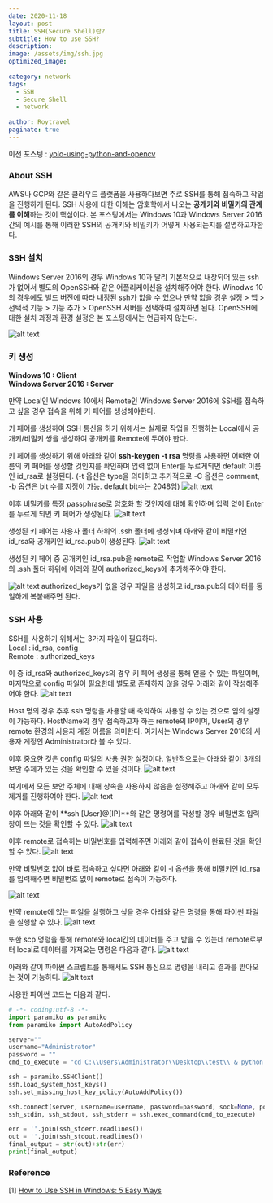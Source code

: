```yaml
---
date: 2020-11-18
layout: post
title: SSH(Secure Shell)란?
subtitle: How to use SSH?
description:
image: /assets/img/ssh.jpg
optimized_image:
  
category: network
tags:
  - SSH
  - Secure Shell
  - network
  
author: Roytravel
paginate: true
---
```


이전 포스팅 : <a href="https://roytravel.github.io/yolo-using-python-and-opencv/">yolo-using-python-and-opencv</a><br>


### About SSH
AWS나 GCP와 같은 클라우드 플랫폼을 사용하다보면 주로 SSH를 통해 접속하고 작업을 진행하게 된다. SSH 사용에 대한 이해는 암호학에서 나오는 **공개키와 비밀키의 관계를 이해**하는 것이 핵심이다. 본 포스팅에서는 Windows 10과 Windows Server 2016간의 예시를 통해 이러한 SSH의 공개키와 비밀키가 어떻게 사용되는지를 설명하고자한다.


### SSH 설치
Windows Server 2016의 경우 Windows 10과 달리 기본적으로 내장되어 있는 ssh가 없어서 별도의 OpenSSH와 같은 어플리케이션을 설치해주어야 한다. Winodws 10의 경우에도 빌드 버전에 따라 내장된 ssh가 없을 수 있으나 만약 없을 경우 설정 > 앱 > 선택적 기능 > 기능 추가 > OpenSSH 서버를 선택하여 설치하면 된다. OpenSSH에 대한 설치 과정과 환경 설정은 본 포스팅에서는 언급하지 않는다.

![alt text](/assets/img/add_feature_openssh.png)

### 키 생성

**Windows 10 : Client**<br>
**Windows Server 2016 : Server**<br>

만약 Local인 Windows 10에서 Remote인 Windows Server 2016에 SSH를 접속하고 싶을 경우 접속을 위해 키 페어를 생성해야한다.

키 페어를 생성하여 SSH 통신을 하기 위해서는 실제로 작업을 진행하는 Local에서 공개키/비밀키 쌍을 생성하여 공개키를 Remote에 두어야 한다.

키 페어를 생성하기 위해 아래와 같이 **ssh-keygen -t rsa** 명령을 사용하면 어떠한 이름의 키 페어를 생성할 것인지를 확인하며 입력 없이 Enter를 누르게되면 default 이름인 id_rsa로 설정된다. (-t 옵션은 type을 의미하고 추가적으로 -C 옵션은 comment, -b 옵션은 bit 수를 지정이 가능. default bit수는 2048임)
![alt text](/assets/img/ssh_keygen.png)

이후 비밀키를 특정 passphrase로 암호화 할 것인지에 대해 확인하며 입력 없이 Enter를 누르게 되면 키 페어가 생성된다.
![alt text](/assets/img/enter_passphrase.png)

생성된 키 페어는 사용자 폴더 하위의 .ssh 폴더에 생성되며 아래와 같이 비밀키인 id_rsa와 공개키인 id_rsa.pub이 생성된다.
![alt text](/assets/img/key_pair.png)

생성된 키 페어 중 공개키인 id_rsa.pub을 remote로 작업할 Windows Server 2016의 .ssh 폴더 하위에 아래와 같이 authorized_keys에 추가해주어야 한다. 

![alt text](/assets/img/authorized_keys.png)
authorized_keys가 없을 경우 파일을 생성하고 id_rsa.pub의 데이터를 동일하게 복붙해주면 된다.

### SSH 사용
SSH를 사용하기 위해서는 3가지 파일이 필요하다.<br>
Local : id_rsa, config<br>
Remote : authorized_keys

이 중 id_rsa와 authorized_keys의 경우 키 페어 생성을 통해 얻을 수 있는 파일이며, 마지막으로 config 파일이 필요한데 별도로 존재하지 않을 경우 아래와 같이 작성해주어야 한다.
![alt text](/assets/img/ssh_config_file.png)

Host 명의 경우 추후 ssh 명령을 사용할 때 축약하여 사용할 수 있는 것으로 임의 설정이 가능하다. HostName의 경우 접속하고자 하는 remote의 IP이며, User의 경우 remote 환경의 사용자 계정 이름을 의미한다. 여기서는 Windows Server 2016의 사용자 계정인 Administrator라 볼 수 있다.

이후 중요한 것은 config 파일의 사용 권한 설정이다. 일반적으로는 아래와 같이 3개의 보안 주체가 있는 것을 확인할 수 있을 것이다. 
![alt text](/assets/img/advanced_security_setting.png)


여기에서 모든 보안 주체에 대해 상속을 사용하지 않음을 설정해주고 아래와 같이 모두 제거를 진행하여야 한다.
![alt text](/assets/img/advanced_security_setting_2.png)

이후 아래와 같이 **ssh [User]@[IP]**와 같은 명령어를 작성할 경우 비밀번호 입력창이 뜨는 것을 확인할 수 있다.
![alt text](/assets/img/ssh_access.png)

이후 remote로 접속하는 비밀번호를 입력해주면 아래와 같이 접속이 완료된 것을 확인할 수 있다.
![alt text](/assets/img/ssh_connection.png)

만약 비밀번호 없이 바로 접속하고 싶다면 아래와 같이 -i 옵션을 통해 비밀키인 id_rsa를 입력해주면 비밀번호 없이 remote로 접속이 가능하다.

![alt text](/assets/img/connection_without_password.png)

만약 remote에 있는 파일을 실행하고 싶을 경우 아래와 같은 명령을 통해 파이썬 파일을 실행할 수 있다.
![alt text](/assets/img/ssh_command_execution.png)

또한 scp 명령을 통해 remote와 local간의 데이터를 주고 받을 수 있는데 remote로부터 local로 데이터를 가져오는 명령은 다음과 같다.
![alt text](/assets/img/usage_scp.png)

아래와 같이 파이썬 스크립트를 통해서도 SSH 통신으로 명령을 내리고 결과를 받아오는 것이 가능하다.
![alt text](/assets/img/ssh_python_script.png)

사용한 파이썬 코드는 다음과 같다.
```python
# -*- coding:utf-8 -*-
import paramiko as paramiko
from paramiko import AutoAddPolicy

server=""
username="Administrator"
password = ""
cmd_to_execute = "cd C:\\Users\Administrator\\Desktop\\test\\ & python test.py & dir"

ssh = paramiko.SSHClient()
ssh.load_system_host_keys()
ssh.set_missing_host_key_policy(AutoAddPolicy())

ssh.connect(server, username=username, password=password, sock=None, port=22)
ssh_stdin, ssh_stdout, ssh_stderr = ssh.exec_command(cmd_to_execute)

err = ''.join(ssh_stderr.readlines())
out = ''.join(ssh_stdout.readlines())
final_output = str(out)+str(err)
print(final_output)

```

### Reference
[1] <a href="https://www.makeuseof.com/tag/4-easy-ways-to-use-ssh-in-windows/">How to Use SSH in Windows: 5 Easy Ways</a><br>
